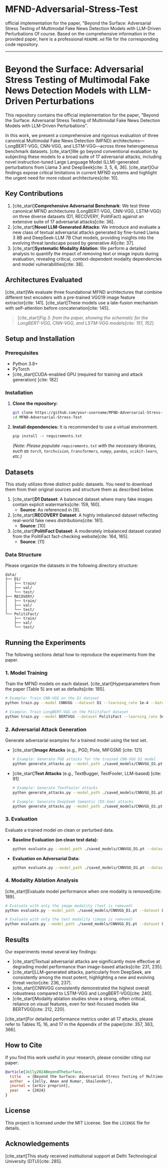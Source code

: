 # MFND-Adversarial-Stress-Test
official implementation for the paper, "Beyond the Surface: Adversarial Stress Testing of Multimodal Fake News Detection Models with LLM-Driven Perturbations
Of course. Based on the comprehensive information in the provided paper, here is a professional `README.md` file for the corresponding code repository.

-----

# Beyond the Surface: Adversarial Stress Testing of Multimodal Fake News Detection Models with LLM-Driven Perturbations

This repository contains the official implementation for the paper, "Beyond the Surface: Adversarial Stress Testing of Multimodal Fake News Detection Models with LLM-Driven Perturbations".

In this work, we present a comprehensive and rigorous evaluation of three canonical Multimodal Fake News Detection (MFND) architectures—LongBERT-VGG, CNN-VGG, and LSTM-VGG—across three heterogeneous benchmark datasets. [cite\_start]We go beyond conventional evaluation by subjecting these models to a broad suite of 17 adversarial attacks, including novel instruction-tuned Large Language Model (LLM)-generated perturbations from Llama 3 and DeepSeek[cite: 3, 5, 6, 36]. [cite\_start]Our findings expose critical limitations in current MFND systems and highlight the urgent need for more robust architectures[cite: 10].

[](https://www.google.com/search?q=./FND3_paper_els__Aman_Jolly_Copy_-4.pdf)

## Key Contributions

1.  [cite\_start]**Comprehensive Adversarial Benchmark**: We test three canonical MFND architectures (LongBERT-VGG, CNN-VGG, LSTM-VGG) on three diverse datasets (D1, RECOVERY, PolitiFact) against an extensive suite of 17 adversarial attacks[cite: 36].
2.  [cite\_start]**Novel LLM-Generated Attacks**: We introduce and evaluate a new class of textual adversarial attacks generated by fine-tuned Llama 3 8B and DeepSeek-LLM 7B Chat models, providing insights into the evolving threat landscape posed by generative AI[cite: 37].
3.  [cite\_start]**Systematic Modality Ablation**: We perform a detailed analysis to quantify the impact of removing text or image inputs during evaluation, revealing critical, context-dependent modality dependencies and model vulnerabilities[cite: 38].

## Architectures Evaluated

[cite\_start]We evaluate three foundational MFND architectures that combine different text encoders with a pre-trained VGG19 image feature extractor[cite: 141]. [cite\_start]These models use a late-fusion mechanism with self-attention before concatenation[cite: 145].

> [cite\_start]*Fig 3. from the paper, showing the schematic for the LongBERT-VGG, CNN-VGG, and LSTM-VGG models[cite: 151, 152].*

## Setup and Installation

### Prerequisites

  * Python 3.8+
  * PyTorch
  * [cite\_start]CUDA-enabled GPU (required for training and attack generation) [cite: 182]

### Installation

1.  **Clone the repository:**

    ```bash
    git clone https://github.com/your-username/MFND-Adversarial-Stress-Test.git
    cd MFND-Adversarial-Stress-Test
    ```

2.  **Install dependencies:**
    It is recommended to use a virtual environment.

    ```bash
    pip install -r requirements.txt
    ```

    *(Note: Please populate `requirements.txt` with the necessary libraries, such as `torch`, `torchvision`, `transformers`, `numpy`, `pandas`, `scikit-learn`, etc.)*

## Datasets

This study utilizes three distinct public datasets. You need to download them from their original sources and structure them as described below.

1.  [cite\_start]**D1 Dataset**: A balanced dataset where many fake images contain explicit watermarks[cite: 159, 160].
      * **Source**: As referenced in [9].
2.  [cite\_start]**RECOVERY Dataset**: A highly imbalanced dataset reflecting real-world fake news distributions[cite: 161].
      * **Source**: [10]
3.  [cite\_start]**PolitiFact Dataset**: A moderately imbalanced dataset curated from the PolitiFact fact-checking website[cite: 164, 165].
      * **Source**: [11]

### Data Structure

Please organize the datasets in the following directory structure:

```
data/
├── D1/
│   ├── train/
│   ├── val/
│   └── test/
├── RECOVERY/
│   ├── train/
│   ├── val/
│   └── test/
└── PolitiFact/
    ├── train/
    ├── val/
    └── test/
```

## Running the Experiments

The following sections detail how to reproduce the experiments from the paper.

### 1\. Model Training

Train the MFND models on each dataset. [cite\_start]Hyperparameters from the paper (Table 5) are set as defaults[cite: 185].

```bash
# Example: Train CNN-VGG on the D1 dataset
python train.py --model CNNVGG --dataset D1 --learning_rate 1e-4 --batch_size 16 --output_dir ./saved_models

# Example: Train LongBERT-VGG on the PolitiFact dataset
python train.py --model BERTVGG --dataset PolitiFact --learning_rate 3e-5 --batch_size 8 --output_dir ./saved_models
```

### 2\. Adversarial Attack Generation

Generate adversarial examples for a trained model using the test set.

  * [cite\_start]**Image Attacks** (e.g., PGD, Pixle, MIFGSM) [cite: 121]
    ```bash
    # Example: Generate PGD attacks for the trained CNN-VGG D1 model
    python generate_attacks.py --model_path ./saved_models/CNNVGG_D1.pt --dataset D1 --attack_type PGD --attack_modality image --output_dir ./perturbed_data
    ```
  * [cite\_start]**Text Attacks** (e.g., TextBugger, TextFooler, LLM-based) [cite: 91]
    ```bash
    # Example: Generate TextFooler attacks
    python generate_attacks.py --model_path ./saved_models/CNNVGG_D1.pt --dataset D1 --attack_type TextFooler --attack_modality text --output_dir ./perturbed_data

    # Example: Generate DeepSeek Semantic (DS-Sem) attacks
    python generate_attacks.py --model_path ./saved_models/CNNVGG_D1.pt --dataset D1 --attack_type DS-Sem --attack_modality text --output_dir ./perturbed_data
    ```

### 3\. Evaluation

Evaluate a trained model on clean or perturbed data.

  * **Baseline Evaluation (on clean test data):**
    ```bash
    python evaluate.py --model_path ./saved_models/CNNVGG_D1.pt --dataset D1
    ```
  * **Evaluation on Adversarial Data:**
    ```bash
    python evaluate.py --model_path ./saved_models/CNNVGG_D1.pt --dataset D1 --perturbed_data_path ./perturbed_data/PGD
    ```

### 4\. Modality Ablation Analysis

[cite\_start]Evaluate model performance when one modality is removed[cite: 189].

```bash
# Evaluate with only the image modality (text is removed)
python evaluate.py --model_path ./saved_models/CNNVGG_D1.pt --dataset D1 --ablation image_only

# Evaluate with only the text modality (image is removed)
python evaluate.py --model_path ./saved_models/CNNVGG_D1.pt --dataset D1 --ablation text_only
```

## Results

Our experiments reveal several key findings:

  * [cite\_start]Textual adversarial attacks are significantly more effective at degrading model performance than image-based attacks[cite: 231, 235].
  * [cite\_start]LLM-generated attacks, particularly from DeepSeek, are consistently among the most potent, highlighting a new and evolving threat vector[cite: 236, 237].
  * [cite\_start]CNNVGG consistently demonstrated the highest overall robustness compared to LSTM-VGG and LongBERT-VGG[cite: 240].
  * [cite\_start]Modality ablation studies show a strong, often critical, reliance on visual features, even for text-focused models like BERTVGG[cite: 212, 220].

[cite\_start]For detailed performance metrics under all 17 attacks, please refer to Tables 15, 16, and 17 in the Appendix of the paper[cite: 357, 363, 366].

## How to Cite

If you find this work useful in your research, please consider citing our paper:

```bibtex
@article{Jolly2024BeyondTheSurface,
  title   = {Beyond the Surface: Adversarial Stress Testing of Multimodal Fake News Detection Models with LLM-Driven Perturbations},
  author  = {Jolly, Aman and Kumar, Shailender},
  journal = {arXiv preprint},
  year    = {2024}
}
```

## License

This project is licensed under the MIT License. See the `LICENSE` file for details.

## Acknowledgements

[cite\_start]This study received institutional support at Delhi Technological University (DTU)[cite: 285].
